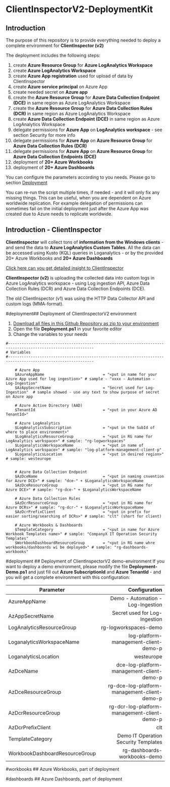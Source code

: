 # ClientInspectorV2-DeploymentKit

## Introduction
The purpose of this repository is to provide everything needed to deploy a complete environment for **ClientInspector (v2)**

The deployment includes the following steps:
1. create **Azure Resource Group** for **Azure LogAnalytics Workspace**
2. create **Azure LogAnalytics Workspace**
3. create **Azure App registration** used for upload of data by ClientInspector
4. create **Azure service principal** on Azure App
5. create needed secret on **Azure app** 
6. create the **Azure Resource Group** for **Azure Data Collection Endpoint (DCE)** in same region as Azure LogAnalytics Workspace
7. create the **Azure Resource Group** for **Azure Data Collection Rules (DCR)** in same region as Azure LogAnalytics Workspace
8. create **Azure Data Collection Endpoint (DCE)** in same region as Azure LogAnalytics Workspace
9. delegate permissions for **Azure App** on **LogAnalytics workspace** - see section Security for more info
10. delegate permissions for **Azure App** on **Azure Resource Group** for **Azure Data Collection Rules (DCR)**
11. delegate permissions for **Azure App** on **Azure Resource Group** for **Azure Data Collection Endpoints (DCE)**
12. deployment of **20+ Azure Workbooks**
13. deployment of **20+ Azure Dashboards**

You can configure the parameters according to you needs. Please go to section [Deployment](#deployment)

You can re-run the script multiple times, if needed - and it will only fix any missing things.
This can be useful, when you are dependent on Azure worldwide replication. For example delegation of permissions can sometimes fail on the initial deployment just after the Azure App was created due to Azure needs to replicate worldwide.

## Introduction - ClientInspector
**ClientInspector** will collect tons of **information from the Windows clients** - and send the data to **Azure LogAnalytics Custom Tables**.
All the data can be accessed using Kusto (KQL) queries in Loganalytics - or by the provided 20+ Azure Workbooks and **20+ Azure Dashboards**
   
[Click here can you get detailed insight to ClientInspector](https://github.com/KnudsenMorten/ClientInspectorV2) 

**ClientInspector (v2)** is uploading the collected data into custom logs in Azure LogAnalytics workspace - using Log ingestion API, Azure Data Collection Rules (DCR) and Azure Data Collection Endpoints (DCE). 

The old ClientInspector (v1) was using the HTTP Data Collector API and custom logs (MMA-format).


#deployment## Deployment of ClientInspectorV2 environment
1. [Download all files in this Github Repository as zip to your environment](https://github.com/KnudsenMorten/ClientInspectorV2-DeploymentKit/archive/refs/heads/main.zip)
2. Open the file **Deployment.ps1** in your favorite editor
3. Change the variables to your needs
```
#------------------------------------------------------------------------------------------------------------
# Variables
#------------------------------------------------------------------------------------------------------------

	# Azure App
	$AzureAppName                          = "<put in name for your Azure App used for log ingestion>" # sample - "xxxx - Automation - Log-Ingestion"
	$AzAppSecretName                       = "Secret used for Log-Ingestion"  # sample showed - use any text to show purpose of secret on Azure app

	# Azure Active Directory (AAD)
	$TenantId                              = "<put in your Azure AD TenantId>"

	# Azure LogAnalytics
	$LogAnalyticsSubscription              = "<put in the SubId of where to place environment>"
	$LogAnalyticsResourceGroup             = "<put in RG name for LogAnalytics workspace>" # sample: "rg-logworkspaces"
	$LoganalyticsWorkspaceName             = "<put in name of LogAnalytics workspace>" # sample: "log-platform-management-client-p"
	$LoganalyticsLocation                  = "<put in desired region>" # sample: westeurope


	# Azure Data Collection Endpoint
	$AzDceName                             = "<put in naming cnvention for Azure DCE>" # sample: "dce-" + $LoganalyticsWorkspaceName
	$AzDceResourceGroup                    = "<put in RG name for Azure DCE>" # sample: "rg-dce-" + $LoganalyticsWorkspaceName

	# Azure Data Collection Rules
	$AzDcrResourceGroup                    = "<put in RG name for Azure DCRs>" # sample: "rg-dcr-" + $LoganalyticsWorkspaceName
	$AzDcrPrefixClient                     = "<put in prefix for easier sorting/searching of DCRs>" # sample: "clt" (short for client)

	# Azure Workbooks & Dashboards
	$TemplateCategory                      = "<put in name for Azure Workbook Templates name>" # sample: "CompanyX IT Operation Security Templates"
	$WorkbookDashboardResourceGroup        = "<put in RG name whre workbooks/dashboards wi be deployed>" # sample: "rg-dashboards-workbooks"
```

#deployment ## Deployment of ClientInspectorV2 demo-environment
If you want to deploy a demo environment, please modify the file **Deployment-Demo.ps1** and just fill out **Azure SubscriptionId** and **Azure TenantId** - and you will get a complete environment with this configuration:

| Parameter                       | Configuration
| -------------                   | -----:|
| AzureAppName                    | Demo - Automation - Log-Ingestion |
| AzAppSecretName                 | Secret used for Log-Ingestion |
| LogAnalyticsResourceGroup       | rg-logworkspaces-demo |
| LoganalyticsWorkspaceName       | log-platform-management-client-demo-p |
| LoganalyticsLocation            | westeurope |
| AzDceName                       | dce-log-platform-management-client-demo-p |
| AzDceResourceGroup              | rg-dce-log-platform-management-client-demo-p |
| AzDcrResourceGroup              | rg-dcr-log-platform-management-client-demo-p |
| AzDcrPrefixClient               | clt |
| TemplateCategory                | Demo IT Operation Security Templates |
| WorkbookDashboardResourceGroup  | rg-dashboards-workbooks-demo |

#workbooks ## Azure Workbooks, part of deployment

#dashboards ## Azure Dashboards, part of deployment
